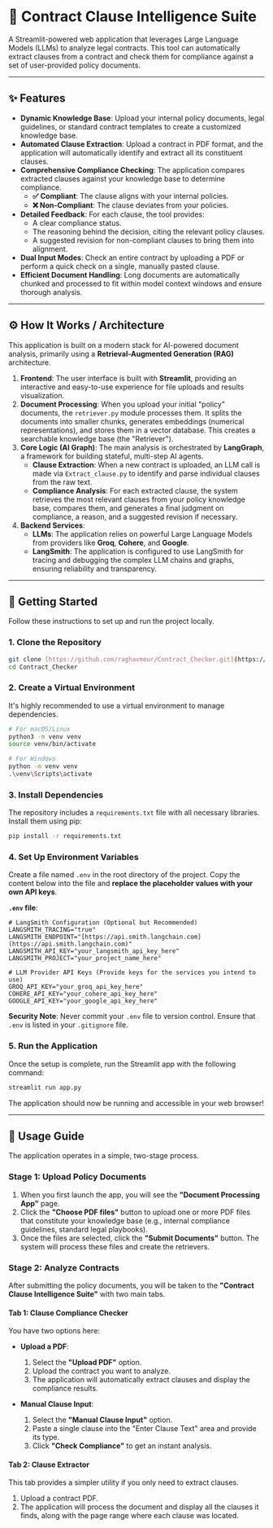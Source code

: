 # 📄 Contract Clause Intelligence Suite

A Streamlit-powered web application that leverages Large Language Models (LLMs) to analyze legal contracts. This tool can automatically extract clauses from a contract and check them for compliance against a set of user-provided policy documents.

<!-- Add a GIF or screenshot of the application in action here -->
<!-- Example: ![App Demo](link_to_your_demo_gif.gif) -->

---

## ✨ Features

* **Dynamic Knowledge Base**: Upload your internal policy documents, legal guidelines, or standard contract templates to create a customized knowledge base.
* **Automated Clause Extraction**: Upload a contract in PDF format, and the application will automatically identify and extract all its constituent clauses.
* **Comprehensive Compliance Checking**: The application compares extracted clauses against your knowledge base to determine compliance.
    * **✅ Compliant**: The clause aligns with your internal policies.
    * **❌ Non-Compliant**: The clause deviates from your policies.
* **Detailed Feedback**: For each clause, the tool provides:
    * A clear compliance status.
    * The reasoning behind the decision, citing the relevant policy clauses.
    * A suggested revision for non-compliant clauses to bring them into alignment.
* **Dual Input Modes**: Check an entire contract by uploading a PDF or perform a quick check on a single, manually pasted clause.
* **Efficient Document Handling**: Long documents are automatically chunked and processed to fit within model context windows and ensure thorough analysis.

---

## ⚙️ How It Works / Architecture

This application is built on a modern stack for AI-powered document analysis, primarily using a **Retrieval-Augmented Generation (RAG)** architecture.

1.  **Frontend**: The user interface is built with **Streamlit**, providing an interactive and easy-to-use experience for file uploads and results visualization.
2.  **Document Processing**: When you upload your initial "policy" documents, the `retriever.py` module processes them. It splits the documents into smaller chunks, generates embeddings (numerical representations), and stores them in a vector database. This creates a searchable knowledge base (the "Retriever").
3.  **Core Logic (AI Graph)**: The main analysis is orchestrated by **LangGraph**, a framework for building stateful, multi-step AI agents.
    * **Clause Extraction**: When a new contract is uploaded, an LLM call is made via `Extract_clause.py` to identify and parse individual clauses from the raw text.
    * **Compliance Analysis**: For each extracted clause, the system retrieves the most relevant clauses from your policy knowledge base, compares them, and generates a final judgment on compliance, a reason, and a suggested revision if necessary.
4.  **Backend Services**:
    * **LLMs**: The application relies on powerful Large Language Models from providers like **Groq**, **Cohere**, and **Google**.
    * **LangSmith**: The application is configured to use LangSmith for tracing and debugging the complex LLM chains and graphs, ensuring reliability and transparency.

---

## 🚀 Getting Started

Follow these instructions to set up and run the project locally.

### 1. Clone the Repository

```bash
git clone [https://github.com/raghavmour/Contract_Checker.git](https://github.com/raghavmour/Contract_Checker.git)
cd Contract_Checker
```

### 2. Create a Virtual Environment

It's highly recommended to use a virtual environment to manage dependencies.

```bash
# For macOS/Linux
python3 -m venv venv
source venv/bin/activate

# For Windows
python -m venv venv
.\venv\Scripts\activate
```

### 3. Install Dependencies

The repository includes a `requirements.txt` file with all necessary libraries. Install them using pip:

```bash
pip install -r requirements.txt
```

### 4. Set Up Environment Variables

Create a file named `.env` in the root directory of the project. Copy the content below into the file and **replace the placeholder values with your own API keys**.

**`.env` file**:

```
# LangSmith Configuration (Optional but Recommended)
LANGSMITH_TRACING="true"
LANGSMITH_ENDPOINT="[https://api.smith.langchain.com](https://api.smith.langchain.com)"
LANGSMITH_API_KEY="your_langsmith_api_key_here"
LANGSMITH_PROJECT="your_project_name_here"

# LLM Provider API Keys (Provide keys for the services you intend to use)
GROQ_API_KEY="your_groq_api_key_here"
COHERE_API_KEY="your_cohere_api_key_here"
GOOGLE_API_KEY="your_google_api_key_here"
```

**Security Note**: Never commit your `.env` file to version control. Ensure that `.env` is listed in your `.gitignore` file.

### 5. Run the Application

Once the setup is complete, run the Streamlit app with the following command:

```bash
streamlit run app.py
```

The application should now be running and accessible in your web browser!

---

## 📖 Usage Guide

The application operates in a simple, two-stage process.

### Stage 1: Upload Policy Documents

1.  When you first launch the app, you will see the **"Document Processing App"** page.
2.  Click the **"Choose PDF files"** button to upload one or more PDF files that constitute your knowledge base (e.g., internal compliance guidelines, standard legal playbooks).
3.  Once the files are selected, click the **"Submit Documents"** button. The system will process these files and create the retrievers.

### Stage 2: Analyze Contracts

After submitting the policy documents, you will be taken to the **"Contract Clause Intelligence Suite"** with two main tabs.

#### Tab 1: Clause Compliance Checker

You have two options here:

* **Upload a PDF**:
    1.  Select the **"Upload PDF"** option.
    2.  Upload the contract you want to analyze.
    3.  The application will automatically extract clauses and display the compliance results.

* **Manual Clause Input**:
    1.  Select the **"Manual Clause Input"** option.
    2.  Paste a single clause into the "Enter Clause Text" area and provide its type.
    3.  Click **"Check Compliance"** to get an instant analysis.

#### Tab 2: Clause Extractor

This tab provides a simpler utility if you only need to extract clauses.

1.  Upload a contract PDF.
2.  The application will process the document and display all the clauses it finds, along with the page range where each clause was located.
